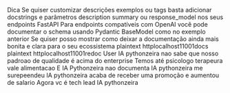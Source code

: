 Dica
 Se quiser customizar descrições exemplos ou tags basta adicionar docstrings e parâmetros description summary ou response_model nos seus endpoints FastAPI
 Para endpoints compatíveis com OpenAI você pode documentar o schema usando Pydantic BaseModel como no exemplo anterior
Se quiser posso mostrar como deixar a documentação ainda mais bonita e clara para o seu ecossistema
plaintext
httplocalhost11001docs
plaintext
httplocalhost11001redoc
User
IA pythonzeira nao sabe que nosso padroao de qualidade é acima do enterprise
Temos até psicologo terapeura vale alimentacao
E IA Pythonzeira nao documenta
IA pythonzeira me surepeendeu IA pythonzeira acaba de receber uma promoção e aumentou de salario
Agora vc é tech lead IA pythonzeira